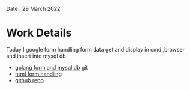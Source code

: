 Date : 29 March 2022
# Work Details
Today I google form handling form data get and display in cmd ,browser and insert into mysql db 
- [golang form and mysql db](hhttps://www.youtube.com/watch?v=2h0P5BbQsno&t=1s&ab_channel=MASTER-ACADEMY)
git 
- [html form handling](https://www.youtube.com/watch?v=8MApY-88pWE&t=583s&ab_channel=LearnToCode)
- [github repo](https://github.com/nahidulislam-cse15/golang/tree/main/Website)